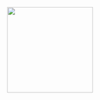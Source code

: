 <div align=center id="wrap">
    <a href=#">
      <img height=200 align="center" src="https://github-readme-stats.vercel.app/api/top-langs/?username=NicolasHuberty&hide=HTML&langs_count=10&layout=compact&theme=tokyonight&custom_title=Nicolas%20Huberty%27s%20GitHub%20languages" />
    </a>
